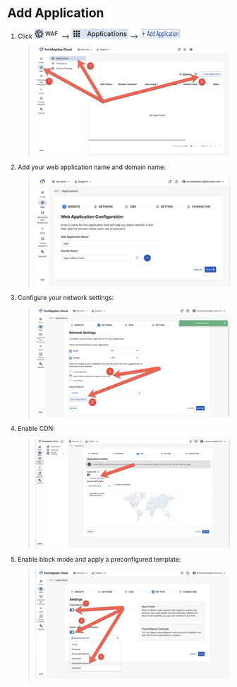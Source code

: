 # Add Application

1. Click ![WAF](waf.png) --> ![Applications](applications.png) --> ![Add Application](add-application.png)

   > ![Add Application](waf-applications-add-application.png)

2. Add your web application name and domain name:

   > ![new-application-1.png](new-application-1.png)

3. Configure your network settings:

   > ![new-application-2.png](new-application-2.png)

4. Enable CDN:

   > ![new-application-3.png](new-application-3.png)

5. Enable block mode and apply a preconfigured template:

   > ![new-application-4.png](new-application-4.png)
